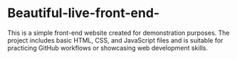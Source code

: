 # Beautiful-live-front-end-
This is a simple front-end website created for demonstration purposes. The project includes basic HTML, CSS, and JavaScript files and is suitable for practicing GitHub workflows or showcasing web development skills.
